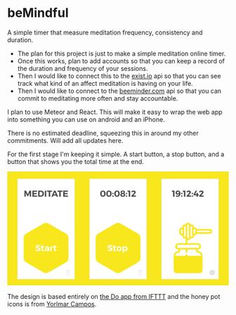 # beMindful
A simple timer that measure meditation frequency, consistency and duration.

+ The plan for this project is just to make a simple meditation online timer.
+ Once this works, plan to add accounts so that you can keep a record of the duration and frequency of your sessions.
+ Then I would like to connect this to the [exist.io](https://exist.io/) api so that you can see track what kind of an affect meditation is having on your life.
+ Then I would like to connect to the [beeminder.com](https://www.beeminder.com/) api so that you can commit to meditating more often and stay accountable.

I plan to use Meteor and React. This will make it easy to wrap the web app into something you can use on android and an iPhone.

There is no estimated deadline, squeezing this in around my other commitments. Will add all updates here.

For the first stage I'm keeping it simple. A start button, a stop button, and a button that shows you the total time at the end.

<img src='/beMindful.png'/>

The design is based entirely on [the Do app from IFTTT](https://ifttt.com/products/do/button) and the honey pot icons is from [Yorlmar Campos](https://thenounproject.com/search/?q=bee&i=43723).
